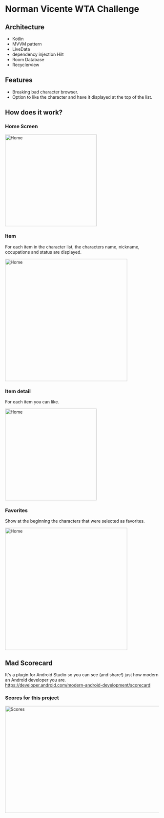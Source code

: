 # Norman Vicente WTA Challenge


## Architecture
- Kotlin
- MVVM pattern
- LiveData
- dependency injection Hilt 
- Room Database 
- Recyclerview

## Features
- Breaking bad character browser.
- Option to like the character and have it displayed at the top of the list.

## How does it work?

### Home Screen
<img width="300" src="https://github.com/normanaspx/Data-Science/blob/master/resources/challenge/home.jpeg?raw=true" alt="Home"/>

### Item
For each item in the character list, the characters name, nickname, occupations and status are displayed.

<img width="400" src="https://github.com/normanaspx/Data-Science/blob/master/resources/challenge/item.jpeg?raw=true" alt="Home"/>

### Item detail

For each item you can like.

<img width="300" src="https://github.com/normanaspx/Data-Science/blob/master/resources/challenge/item2.jpeg?raw=true" alt="Home"/>


### Favorites
Show at the beginning the characters that were selected as favorites.

<img width="400" src="https://github.com/normanaspx/Data-Science/blob/master/resources/challenge/favs.jpeg?raw=true" alt="Home"/>

## Mad Scorecard
It's a plugin for Android Studio so you can see (and share!) just how modern an Android developer you are. <br>
https://developer.android.com/modern-android-development/scorecard

### Scores for this project

<img width="660" height="350" src="https://github.com/normanaspx/Data-Science/blob/master/resources/challenge/summary.png?raw=true" alt="Scores"/>






